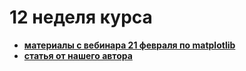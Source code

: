 # 12 неделя курса

- [__материалы с вебинара 21 февраля по matplotlib__](https://github.com/DSFBL/1_python_public/blob/main/lesson_12/class_21-02.ipynb) 
- [__статья от нашего автора__](https://github.com/DSFBL/1_python_public/blob/main/lesson_12/9_visualization.ipynb) 


